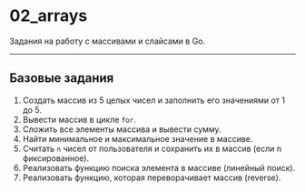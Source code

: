 # 02_arrays

Задания на работу с массивами и слайсами в Go.

---

## Базовые задания

1. Создать массив из 5 целых чисел и заполнить его значениями от 1 до 5.
2. Вывести массив в цикле `for`.
3. Сложить все элементы массива и вывести сумму.
4. Найти минимальное и максимальное значение в массиве.
5. Считать `n` чисел от пользователя и сохранить их в массив (если n фиксированное).
6. Реализовать функцию поиска элемента в массиве (линейный поиск).
7. Реализовать функцию, которая переворачивает массив (reverse).
